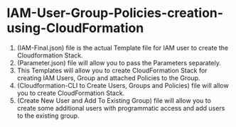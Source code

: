 # IAM-User-Group-Policies-creation-using-CloudFormation


1. (IAM-Final.json) file is the actual Template file for IAM user to create the Cloudformation Stack.
2. (Parameter.json) file will allow you to pass the Parameters separately.
3. This Templates will allow you to create CloudFormation Stack for creating IAM Users, Group and attached Policies to the Group.
4. (Cloudformation-CLI to Create Users, Groups and Policies) file will allow you to create CloudFormation Stack. 
5. (Create New User and Add To Existing Group) file will allow you to create some additional users with programmatic access and add users to the existing group.
